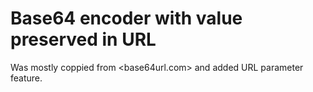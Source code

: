 # Base64 encoder with value preserved in URL

Was mostly coppied from <base64url.com> and added URL parameter feature. 